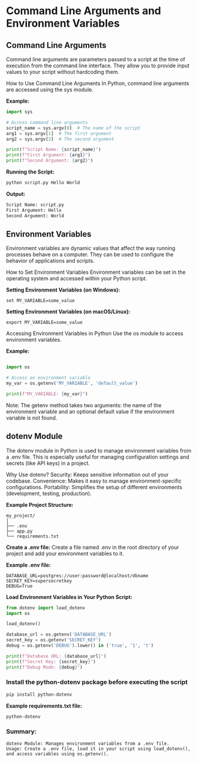 # Command Line Arguments and Environment Variables

## Command Line Arguments

Command line arguments are parameters passed to a script at the time of execution from the command line interface. They allow you to provide input values to your script without hardcoding them.

How to Use Command Line Arguments
In Python, command line arguments are accessed using the sys module.

**Example:**

```python
import sys

# Access command line arguments
script_name = sys.argv[0]  # The name of the script
arg1 = sys.argv[1]  # The first argument
arg2 = sys.argv[2]  # The second argument

print(f"Script Name: {script_name}")
print(f"First Argument: {arg1}")
print(f"Second Argument: {arg2}")

```

**Running the Script:**
```python
python script.py Hello World
```

**Output:**

```python
Script Name: script.py
First Argument: Hello
Second Argument: World
```




## Environment Variables

Environment variables are dynamic values that affect the way running processes behave on a computer. They can be used to configure the behavior of applications and scripts.

How to Set Environment Variables
Environment variables can be set in the operating system and accessed within your Python script.

**Setting Environment Variables (on Windows):**

```shell
set MY_VARIABLE=some_value
```

**Setting Environment Variables (on macOS/Linux):**

```shell
export MY_VARIABLE=some_value
```

Accessing Environment Variables in Python
Use the os module to access environment variables.

**Example:**

```python

import os

# Access an environment variable
my_var = os.getenv('MY_VARIABLE', 'default_value')

print(f"MY_VARIABLE: {my_var}")
```

  Note: The getenv method takes two arguments: the name of the environment variable and an optional default value if the environment variable is not found.


## dotenv Module

The dotenv module in Python is used to manage environment variables from a .env file. This is especially useful for managing configuration settings and secrets (like API keys) in a project.

Why Use dotenv?
 Security: Keeps sensitive information out of your codebase.
 Convenience: Makes it easy to manage environment-specific configurations.
 Portability: Simplifies the setup of different environments (development, testing, production).


**Example Project Structure:**

```shell
my_project/
│
├── .env
├── app.py
└── requirements.txt
```



**Create a .env file:**
Create a file named .env in the root directory of your project and add your environment variables to it.

**Example .env file:**
```make
DATABASE_URL=postgres://user:password@localhost/dbname
SECRET_KEY=supersecretkey
DEBUG=True
```

**Load Environment Variables in Your Python Script:**

```python
from dotenv import load_dotenv
import os

load_dotenv()

database_url = os.getenv('DATABASE_URL')
secret_key = os.getenv('SECRET_KEY')
debug = os.getenv('DEBUG').lower() in ('true', '1', 't')

print(f"Database URL: {database_url}")
print(f"Secret Key: {secret_key}")
print(f"Debug Mode: {debug}")
```

### Install the python-dotenv package before executing the script 
``` sh
pip install python-dotenv
```

**Example requirements.txt file:**
```text
python-dotenv
```



### Summary:
    dotenv Module: Manages environment variables from a .env file.
    Usage: Create a .env file, load it in your script using load_dotenv(), and access variables using os.getenv().
